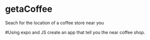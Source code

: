 # getaCoffee
Seach for the location of a coffee store near you

#Using expo and JS
create an app that tell you the near coffee shop.
 
